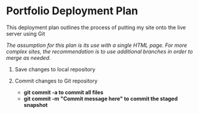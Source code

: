 # Portfolio Deployment Plan

This deployment plan outlines the process of putting my site onto the live server using Git

*The assumption for this plan is its use with a single HTML page. For more complex sites, the recommendation is to use additional branches in order to merge as needed.*

1. Save changes to local repository

2. Commit changes to Git repository
    * **git commit -a to commit all files**
    * **git commit -m "Commit message here" to commit the staged snapshot**